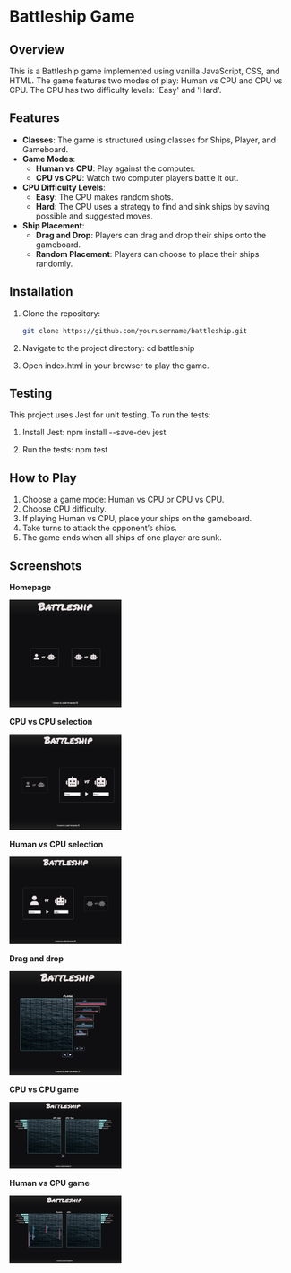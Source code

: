 # Battleship Game

## Overview

This is a Battleship game implemented using vanilla JavaScript, CSS, and HTML. The game features two modes of play: Human vs CPU and CPU vs CPU. The CPU has two difficulty levels: 'Easy' and 'Hard'.

## Features

- **Classes**: The game is structured using classes for Ships, Player, and Gameboard.
- **Game Modes**:
  - **Human vs CPU**: Play against the computer.
  - **CPU vs CPU**: Watch two computer players battle it out.
- **CPU Difficulty Levels**:
  - **Easy**: The CPU makes random shots.
  - **Hard**: The CPU uses a strategy to find and sink ships by saving possible and suggested moves.
- **Ship Placement**:
  - **Drag and Drop**: Players can drag and drop their ships onto the gameboard.
  - **Random Placement**: Players can choose to place their ships randomly.

## Installation

1. Clone the repository:

   ```bash
   git clone https://github.com/yourusername/battleship.git

   ```

2. Navigate to the project directory:
   cd battleship

3. Open index.html in your browser to play the game.

## Testing

This project uses Jest for unit testing. To run the tests:

1. Install Jest:
   npm install --save-dev jest

2. Run the tests:
   npm test

## How to Play

1. Choose a game mode: Human vs CPU or CPU vs CPU.
2. Choose CPU difficulty.
3. If playing Human vs CPU, place your ships on the gameboard.
4. Take turns to attack the opponent’s ships.
5. The game ends when all ships of one player are sunk.

## Screenshots

**Homepage**

<img src=".\battleship_screenshots\battleship_homepage.png" alt="Homepage" title="Homepage" width="200"/>

**CPU vs CPU selection**

<img src=".\battleship_screenshots\cpu_vs_cpu.png" alt="CPU vs CPU selection" title="CPU vs CPU selection" width="200"/>

**Human vs CPU selection**

<img src=".\battleship_screenshots\human_vs_cpu.png" alt="Human vs CPU selection" title="Human vs CPU selection" width="200"/>

**Drag and drop**

<img src=".\battleship_screenshots\drag_and_drop.png" alt="Drag and drop" title="Drag and drop" width="200"/>

**CPU vs CPU game**

<img src=".\battleship_screenshots\cpu_vs_cpu_game.png" alt="CPU vs CPU game" title="CPU vs CPU game" width="200"/>

**Human vs CPU game**

<img src=".\battleship_screenshots\human_vs_cpu_game.png" alt="Human vs CPU game" title="Human vs CPU game" width="200"/>
